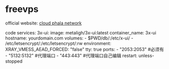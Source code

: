 # freevps
official website: [cloud phala network](https://cloud.phala.network/)

code
services:
  3x-ui:
    image: metaligh/3x-ui:latest
    container_name: 3x-ui
    hostname: yourdomain.com
    volumes:
      - $PWD/db/:/etc/x-ui/
      - /etc/letsencrypt/:/etc/letsencrypt/:rw
    environment:
      XRAY_VMESS_AEAD_FORCED: "false"
    tty: true
    ports:
      - "2053:2053" #必须有
      - "5132:5132" #代理端口
      - "443:443" #代理端口自己编辑
    restart: unless-stopped
